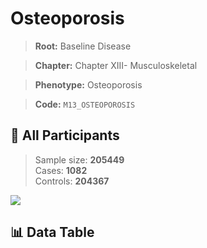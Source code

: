 # Osteoporosis

> **Root:** Baseline Disease  

> **Chapter:** Chapter XIII- Musculoskeletal  

> **Phenotype:** Osteoporosis  

> **Code:** `M13_OSTEOPOROSIS`

## 🧪 All Participants  
> Sample size: **205449**  
> Cases: **1082**  
> Controls: **204367**
<img src="/Sensitive/Figures/ALL/Baseline/M13_OSTEOPOROSIS.png"/>

## 📊 Data Table
<CsvTableMRF src="/Sensitive/Data/ALL/Baseline/LG_M13_OSTEOPOROSIS.csv"/>

